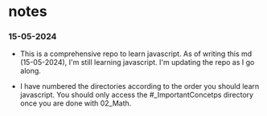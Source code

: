 # notes

### 15-05-2024

- This is a comprehensive repo to learn javascript. As of writing this md (15-05-2024), I'm still learning javascript.
  I'm updating the repo as I go along.

- I have numbered the directories according to the order you should learn javascript. You should only access the #\_ImportantConcetps directory once you are done with 02_Math.
